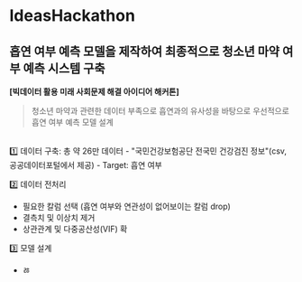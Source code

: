 # IdeasHackathon

## 흡연 여부 예측 모델을 제작하여 최종적으로 청소년 마약 여부 예측 시스템 구축
**[빅데이터 활용 미래 사회문제 해결 아이디어 해커톤]** </br>
> 청소년 마약과 관련한 데이터 부족으로 흡연과의 유사성을 바탕으로 우선적으로 흡연 여부 예측 모델 설계
</br>
1️⃣ 데이터 구축: 총 약 26만 데이터 
- "국민건강보험공단 전국민 건강검진 정보"(csv, 공공데이터포털에서 제공)
- Target: 흡연 여부

2️⃣ 데이터 전처리
- 필요한 칼럼 선택 (흡연 여부와 연관성이 없어보이는 칼럼 drop)
- 결측치 및 이상치 제거
- 상관관계 및 다중공산성(VIF) 확

3️⃣ 모델 설계
- ㅀ





